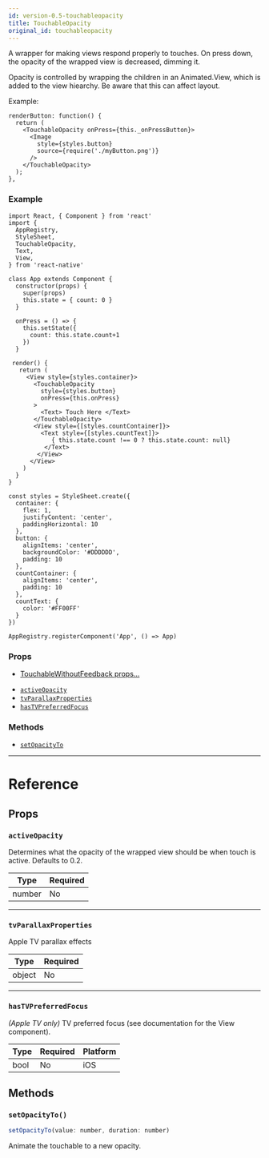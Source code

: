 ```yaml
---
id: version-0.5-touchableopacity
title: TouchableOpacity
original_id: touchableopacity
---
```

A wrapper for making views respond properly to touches.
On press down, the opacity of the wrapped view is decreased, dimming it.

Opacity is controlled by wrapping the children in an Animated.View, which is
added to the view hiearchy.  Be aware that this can affect layout.

Example:

```
renderButton: function() {
  return (
    <TouchableOpacity onPress={this._onPressButton}>
      <Image
        style={styles.button}
        source={require('./myButton.png')}
      />
    </TouchableOpacity>
  );
},
```
### Example

```ReactNativeWebPlayer
import React, { Component } from 'react'
import {
  AppRegistry,
  StyleSheet,
  TouchableOpacity,
  Text,
  View,
} from 'react-native'

class App extends Component {
  constructor(props) {
    super(props)
    this.state = { count: 0 }
  }

  onPress = () => {
    this.setState({
      count: this.state.count+1
    })
  }

 render() {
   return (
     <View style={styles.container}>
       <TouchableOpacity
         style={styles.button}
         onPress={this.onPress}
       >
         <Text> Touch Here </Text>
       </TouchableOpacity>
       <View style={[styles.countContainer]}>
         <Text style={[styles.countText]}>
            { this.state.count !== 0 ? this.state.count: null}
          </Text>
        </View>
      </View>
    )
  }
}

const styles = StyleSheet.create({
  container: {
    flex: 1,
    justifyContent: 'center',
    paddingHorizontal: 10
  },
  button: {
    alignItems: 'center',
    backgroundColor: '#DDDDDD',
    padding: 10
  },
  countContainer: {
    alignItems: 'center',
    padding: 10
  },
  countText: {
    color: '#FF00FF'
  }
})

AppRegistry.registerComponent('App', () => App)
```

### Props

* [TouchableWithoutFeedback props...](docs/touchablewithoutfeedback.html#props)
- [`activeOpacity`](docs/touchableopacity.html#activeopacity)
- [`tvParallaxProperties`](docs/touchableopacity.html#tvparallaxproperties)
- [`hasTVPreferredFocus`](docs/touchableopacity.html#hastvpreferredfocus)




### Methods

- [`setOpacityTo`](docs/touchableopacity.html#setopacityto)




---

# Reference

## Props

### `activeOpacity`

Determines what the opacity of the wrapped view should be when touch is
active. Defaults to 0.2.

| Type | Required |
| - | - |
| number | No |




---

### `tvParallaxProperties`

Apple TV parallax effects

| Type | Required |
| - | - |
| object | No |




---

### `hasTVPreferredFocus`

*(Apple TV only)* TV preferred focus (see documentation for the View component).



| Type | Required | Platform |
| - | - | - |
| bool | No | iOS  |






## Methods

### `setOpacityTo()`

```javascript
setOpacityTo(value: number, duration: number)
```

Animate the touchable to a new opacity.



